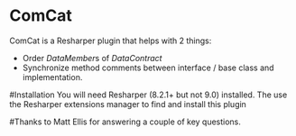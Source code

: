 # ComCat
ComCat is a Resharper plugin that helps with 2 things:
* Order *DataMember*s of *DataContract*
* Synchronize method comments between interface / base class and implementation.

#Installation
You will need Resharper (8.2.1+ but not 9.0) installed. The use the Resharper extensions manager to find and install this plugin

#Thanks to
Matt Ellis for answering a couple of key questions.
